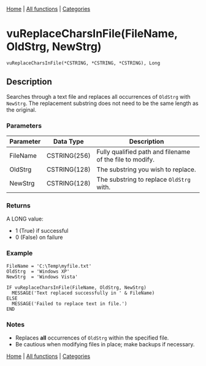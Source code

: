 [Home](../index.md) | [All functions](index.md) | [Categories](../categories/index.md)

# vuReplaceCharsInFile(FileName, OldStrg, NewStrg)

```Prototype
vuReplaceCharsInFile(*CSTRING, *CSTRING, *CSTRING), Long
```


## Description
Searches through a text file and replaces all occurrences of `OldStrg` with `NewStrg`. The replacement substring does not need to be the same length as the original.

### Parameters

| Parameter | Data Type    | Description                                                                 |
|-----------|--------------|-----------------------------------------------------------------------------|
| FileName  | CSTRING(256) | Fully qualified path and filename of the file to modify.                    |
| OldStrg   | CSTRING(128) | The substring you wish to replace.                                          |
| NewStrg   | CSTRING(128) | The substring to replace `OldStrg` with.                                    |

### Returns
A LONG value:  
- 1 (True) if successful  
- 0 (False) on failure  

### Example

```Clarion
FileName = 'C:\Temp\myfile.txt'
OldStrg  = 'Windows XP'
NewStrg  = 'Windows Vista'

IF vuReplaceCharsInFile(FileName, OldStrg, NewStrg)
  MESSAGE('Text replaced successfully in ' & FileName)
ELSE
  MESSAGE('Failed to replace text in file.')
END
```

### Notes
- Replaces **all** occurrences of `OldStrg` within the specified file.  
- Be cautious when modifying files in place; make backups if necessary.

[Home](../index.md) | [All functions](index.md) | [Categories](../categories/index.md)
